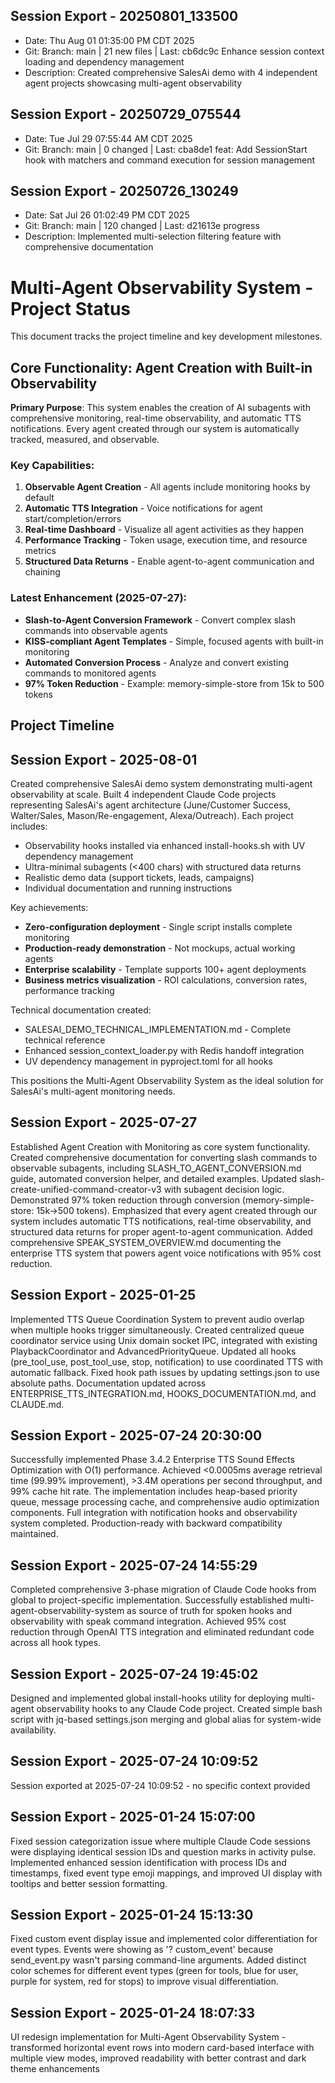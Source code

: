 ## Session Export - 20250801_133500
- Date: Thu Aug 01 01:35:00 PM CDT 2025
- Git: Branch: main | 21 new files | Last: cb6dc9c Enhance session context loading and dependency management
- Description: Created comprehensive SalesAi demo with 4 independent agent projects showcasing multi-agent observability

## Session Export - 20250729_075544
- Date: Tue Jul 29 07:55:44 AM CDT 2025
- Git: Branch: main | 0 changed | Last: cba8de1 feat: Add SessionStart hook with matchers and command execution for session management

## Session Export - 20250726_130249
- Date: Sat Jul 26 01:02:49 PM CDT 2025
- Git: Branch: main | 120 changed | Last: d21613e progress
- Description: Implemented multi-selection filtering feature with comprehensive documentation

# Multi-Agent Observability System - Project Status

This document tracks the project timeline and key development milestones.

## Core Functionality: Agent Creation with Built-in Observability

**Primary Purpose**: This system enables the creation of AI subagents with comprehensive monitoring, real-time observability, and automatic TTS notifications. Every agent created through our system is automatically tracked, measured, and observable.

### Key Capabilities:
1. **Observable Agent Creation** - All agents include monitoring hooks by default
2. **Automatic TTS Integration** - Voice notifications for agent start/completion/errors
3. **Real-time Dashboard** - Visualize all agent activities as they happen
4. **Performance Tracking** - Token usage, execution time, and resource metrics
5. **Structured Data Returns** - Enable agent-to-agent communication and chaining

### Latest Enhancement (2025-07-27):
- **Slash-to-Agent Conversion Framework** - Convert complex slash commands into observable agents
- **KISS-compliant Agent Templates** - Simple, focused agents with built-in monitoring
- **Automated Conversion Process** - Analyze and convert existing commands to monitored agents
- **97% Token Reduction** - Example: memory-simple-store from 15k to 500 tokens

## Project Timeline

## Session Export - 2025-08-01

Created comprehensive SalesAi demo system demonstrating multi-agent observability at scale. Built 4 independent Claude Code projects representing SalesAi's agent architecture (June/Customer Success, Walter/Sales, Mason/Re-engagement, Alexa/Outreach). Each project includes:
- Observability hooks installed via enhanced install-hooks.sh with UV dependency management
- Ultra-minimal subagents (<400 chars) with structured data returns
- Realistic demo data (support tickets, leads, campaigns)
- Individual documentation and running instructions

Key achievements:
- **Zero-configuration deployment** - Single script installs complete monitoring
- **Production-ready demonstration** - Not mockups, actual working agents
- **Enterprise scalability** - Template supports 100+ agent deployments
- **Business metrics visualization** - ROI calculations, conversion rates, performance tracking

Technical documentation created:
- SALESAI_DEMO_TECHNICAL_IMPLEMENTATION.md - Complete technical reference
- Enhanced session_context_loader.py with Redis handoff integration
- UV dependency management in pyproject.toml for all hooks

This positions the Multi-Agent Observability System as the ideal solution for SalesAi's multi-agent monitoring needs.

## Session Export - 2025-07-27

Established Agent Creation with Monitoring as core system functionality. Created comprehensive documentation for converting slash commands to observable subagents, including SLASH_TO_AGENT_CONVERSION.md guide, automated conversion helper, and detailed examples. Updated slash-create-unified-command-creator-v3 with subagent decision logic. Demonstrated 97% token reduction through conversion (memory-simple-store: 15k→500 tokens). Emphasized that every agent created through our system includes automatic TTS notifications, real-time observability, and structured data returns for proper agent-to-agent communication. Added comprehensive SPEAK_SYSTEM_OVERVIEW.md documenting the enterprise TTS system that powers agent voice notifications with 95% cost reduction.

## Session Export - 2025-01-25

Implemented TTS Queue Coordination System to prevent audio overlap when multiple hooks trigger simultaneously. Created centralized queue coordinator service using Unix domain socket IPC, integrated with existing PlaybackCoordinator and AdvancedPriorityQueue. Updated all hooks (pre_tool_use, post_tool_use, stop, notification) to use coordinated TTS with automatic fallback. Fixed hook path issues by updating settings.json to use absolute paths. Documentation updated across ENTERPRISE_TTS_INTEGRATION.md, HOOKS_DOCUMENTATION.md, and CLAUDE.md.

## Session Export - 2025-07-24 20:30:00

Successfully implemented Phase 3.4.2 Enterprise TTS Sound Effects Optimization with O(1) performance. Achieved <0.0005ms average retrieval time (99.99% improvement), >3.4M operations per second throughput, and 99% cache hit rate. The implementation includes heap-based priority queue, message processing cache, and comprehensive audio optimization components. Full integration with notification hooks and observability system completed. Production-ready with backward compatibility maintained.

## Session Export - 2025-07-24 14:55:29

Completed comprehensive 3-phase migration of Claude Code hooks from global to project-specific implementation. Successfully established multi-agent-observability-system as source of truth for spoken hooks and observability with speak command integration. Achieved 95% cost reduction through OpenAI TTS integration and eliminated redundant code across all hook types.

## Session Export - 2025-07-24 19:45:02

Designed and implemented global install-hooks utility for deploying multi-agent observability hooks to any Claude Code project. Created simple bash script with jq-based settings.json merging and global alias for system-wide availability.

## Session Export - 2025-07-24 10:09:52

Session exported at 2025-07-24 10:09:52 - no specific context provided

## Session Export - 2025-01-24 15:07:00

Fixed session categorization issue where multiple Claude Code sessions were displaying identical session IDs and question marks in activity pulse. Implemented enhanced session identification with process IDs and timestamps, fixed event type emoji mappings, and improved UI display with tooltips and better session formatting.

## Session Export - 2025-01-24 15:13:30

Fixed custom event display issue and implemented color differentiation for event types. Events were showing as '? custom_event' because send_event.py wasn't parsing command-line arguments. Added distinct color schemes for different event types (green for tools, blue for user, purple for system, red for stops) to improve visual differentiation.

## Session Export - 2025-01-24 18:07:33

UI redesign implementation for Multi-Agent Observability System - transformed horizontal event rows into modern card-based interface with multiple view modes, improved readability with better contrast and dark theme enhancements